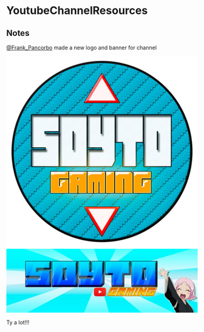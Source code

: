 # YoutubeChannelResources



## Notes
 
[@Frank_Pancorbo](https://twitter.com/Frank_Pancorbo) made a new logo and banner for channel

![logo](https://github.com/soyto/YoutubeChannelResources/raw/master/images/channel_profile_v2.jpg)
![banner](https://github.com/soyto/YoutubeChannelResources/raw/master/images/channel_banner_v2.jpg)


Ty a lot!!!

